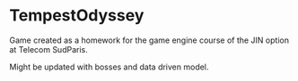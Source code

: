 # TempestOdyssey
Game created as a homework for the game engine course of the JIN option at Telecom SudParis.

Might be updated with bosses and data driven model.
